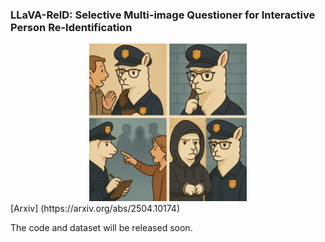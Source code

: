 ### LLaVA-ReID: Selective Multi-image Questioner for Interactive Person Re-Identification
<div align=center>
<img src="img/illustration.png" alt="LLaVA-ReID" width="50%" />
</div>
[Arxiv] (https://arxiv.org/abs/2504.10174)

The code and dataset will be released soon.
